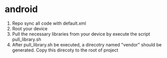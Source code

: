 # android
1. Repo sync all code with default.xml
2. Root your device
3. Pull the necessary libraries from your device by execute the script pull_library.sh
4. After pull_library.sh be executed, a direcotry named "vendor" should be generated. Copy this direcoty to the root of project
